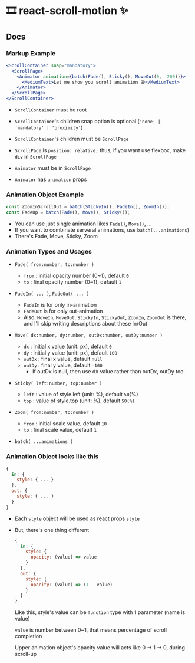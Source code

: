 # 🎞 react-scroll-motion ✨



## Docs

### Markup Example

```jsx
<ScrollContainer snap="mandatory">
  <ScrollPage>
    <Animator animation={batch(Fade(), Sticky(), MoveOut(0, -200))}>
      <MediumText>Let me show you scroll animation 😀</MediumText>
    </Animator>
  </ScrollPage>
</ScrollContainer>
```

- `ScrollContainer` must be root

- `ScrollContainer`'s children snap option is optional (`'none' | 'mandatory' | 'proximity'`)

- `ScrollContainer`'s children must be `ScrollPage`

- `ScrollPage` is `position: relative;` thus, if you want use flexbox, make `div` in `ScrollPage`

- `Animator` must be in `ScrollPage`

- `Animator` has `animation` props



### Animation Object Example

```javascript
const ZoomInScrollOut = batch(StickyIn(), FadeIn(), ZoomIn());
const FadeUp = batch(Fade(), Move(), Sticky());
```

- You can use just single animation likes `Fade()`, `Move()`, ...
- If you want to combinate serveral animations, use `batch(...animations`)
- There's Fade, Move, Sticky, Zoom



### Animation Types and Usages

- `Fade( from:number, to:number )`
  - `from` : initial opacity number (0~1), default `0`
  - `to` : final opacity number (0~1), default `1`
- `FadeIn( ... )`, `FadeOut( ... )`
  - `FadeIn` is for only in-animation
  - `FadeOut` is for only out-animation
  - Also, `MoveIn`, `MoveOut`, `StickyIn`, `StickyOut`, `ZoomIn`, `ZoomOut` is there, and I'll skip writing descriptions about these In/Out

- `Move( dx:number, dy:number, outDx:number, outDy:number )`
  - `dx` : initial x value (unit: px), default `0`
  - `dy` : initial y value (unit: px), default `100`
  - `outDx` : final x value, default `null`
  - `outDy` : final y value, default `-100`
    - If outDx is null, then use dx value rather than outDx, outDy too.
- `Sticky( left:number, top:number )`
  - `left` : value of style.left (unit: %), default `50`(%)
  - `top` : value of style.top (unit: %), default `50(%)`
- `Zoom( from:number, to:number )`
  - `from` : initial scale value, default `10`
  - `to` : final scale value, default `1`
- `batch( ...animations )`



### Animation Object looks like this

```javascript
{
  in: {
    style: { ... }
  },
  out: {
    style: { ... }
  }
}
```

- Each `style` object will be used as react props `style`

- But, there's one thing different

  ```javascript
  {
    in: {
      style: {
        opacity: (value) => value
      }
    },
    out: {
      style: {
        opacity: (value) => (1 - value)
      }
    }
  }
  ```

  Like this, style's value can be `function` type with 1 parameter (name is value)

  `value` is number between 0~1, that means percentage of scroll completion

  Upper animation object's opacity value will acts like 0 -> 1 -> 0, during scroll-up

